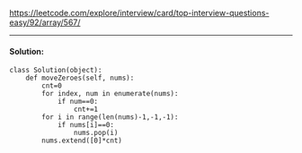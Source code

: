https://leetcode.com/explore/interview/card/top-interview-questions-easy/92/array/567/

---

#### Solution:

```
class Solution(object):
    def moveZeroes(self, nums):
        cnt=0
        for index, num in enumerate(nums):
            if num==0:
                cnt+=1
        for i in range(len(nums)-1,-1,-1):
            if nums[i]==0:
                nums.pop(i)
        nums.extend([0]*cnt)
```
